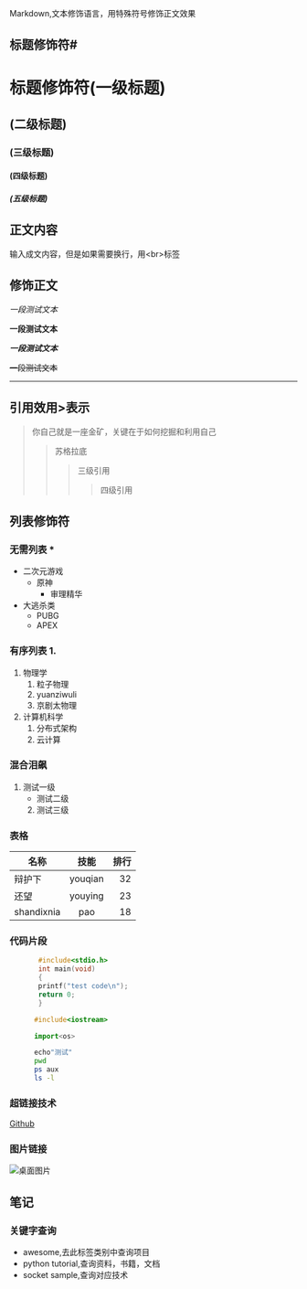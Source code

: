Markdown,文本修饰语言，用特殊符号修饰正文效果<br>
## 标题修饰符\#

# 标题修饰符(一级标题)
## (二级标题)
### (三级标题)
#### (四级标题)
##### (五级标题)

## 正文内容

   输入成文内容，但是如果需要换行，用\<br\>标签

## 修饰正文
   
*一段测试文本*

**一段测试文本**

***一段测试文本***

~~一段测试文本~~

---

## 引用效用\>表示
> 你自己就是一座金矿，关键在于如何挖掘和利用自己
>> 苏格拉底
>>> 三级引用
>>>> 四级引用

## 列表修饰符
### 无需列表 \*
* 二次元游戏
  * 原神
    * 审理精华
* 大逃杀类
  * PUBG
  * APEX

### 有序列表 1.
1. 物理学
   1. 粒子物理
   2. yuanziwuli
   3. 京剧太物理
2. 计算机科学
   1. 分布式架构
   2. 云计算
### 混合泪飙
1. 测试一级
   * 测试二级
   2. 测试三级

### 表格
名称|技能|排行
--|:--:|--:
辩护下|youqian|32
还望|youying|23
shandixnia|pao|18

### 代码片段

```c
       #include<stdio.h>
       int main(void)
       {
       printf("test code\n");
       return 0;
       }

```
```cpp
      #include<iostream>
```
```python
      import<os>
```
```bash
      echo"测试"
      pwd
      ps aux
      ls -l
```

### 超链接技术

[Github](https://github.com/dashboard "点击访问")

### 图片链接

![桌面图片](https://i.postimg.cc/LXr71Bcw/1.jpg "点击访问")

## 笔记
### 关键字查询
* awesome,去此标签类别中查询项目
* python tutorial,查询资料，书籍，文档
* socket sample,查询对应技术
